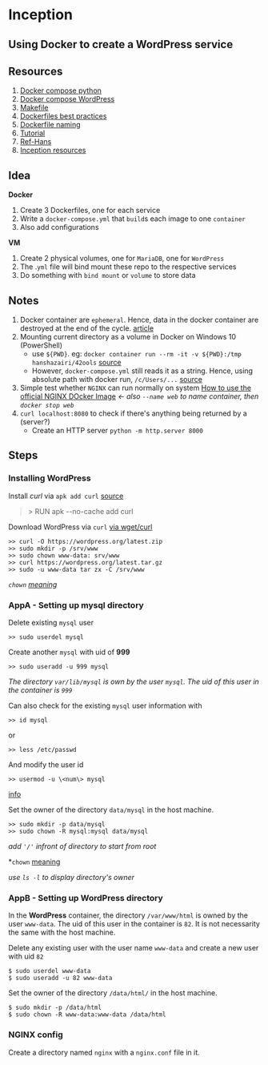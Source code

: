 # Inception

## Using Docker to create a WordPress service

## Resources

1. [Docker compose python](https://docs.docker.com/compose/gettingstarted/)
2. [Docker compose WordPress](https://docs.docker.com/samples/wordpress/)
3. [Makefile](https://medium.com/freestoneinfotech/simplifying-docker-compose-operations-using-makefile-26d451456d63)
4. [Dockerfiles best practices](https://docs.docker.com/develop/develop-images/dockerfile_best-practices/)
5. [Dockerfile naming](https://docs.docker.com/compose/compose-file/compose-file-v3/)
6. [Tutorial](https://medium.com/swlh/wordpress-deployment-with-nginx-php-fpm-and-mariadb-using-docker-compose-55f59e5c1a)
7. [Ref-Hans](https://hub.docker.com/r/hanshazairi/42ools)
8. [Inception resources](https://awesomeopensource.com/project/barimehdi77/inception)

## Idea

**Docker**

1. Create 3 Dockerfiles, one for each service
2. Write a `docker-compose.yml` that `build`s each image to one `container`
3. Also add configurations

**VM**

1. Create 2 physical volumes, one for `MariaDB`, one for `WordPress`
2. The .`yml` file will bind mount these repo to the respective services
3. Do something with `bind mount` or `volume` to store data

## Notes

1. Docker container are `ephemeral`. Hence, data in the docker container are destroyed at the end of the cycle. [article](https://medium.com/@maannniii/why-are-docker-containers-ephemeral-169c99d77455)
2. Mounting current directory as a volume in Docker on Windows 10 (PowerShell)
   - use `${PWD}`. eg: `docker container run --rm -it -v ${PWD}:/tmp hanshazairi/42ools` [source](<https://stackoverflow.com/questions/41485217/mount-current-directory-as-a-volume-in-docker-on-windows-10#:~:text=The%20following%20options%20will%20work%20on%20both%20PowerShell%20and%20on%20Linux%20(at%20least%20Ubuntu)%3A>)
   - However, `docker-compose.yml` still reads it as a string. Hence, using absolute path with docker run, `/c/Users/...` [source](https://stackoverflow.com/questions/40213524/using-absolute-path-with-docker-run-command-not-working#:~:text=docker%20run%20%2D%2Dpublish%3D7474%3A7474%20%2D%2Dvolume%3D/c/Users/USERNAME/neo4j_test/data%3A/data%20neo4j)
3. Simple test whether `NGINX` can run normally on system [How to use the official NGINX DOcker Image](https://www.docker.com/blog/how-to-use-the-official-nginx-docker-image/) _<- also `--name web` to name container, then `docker stop web`_
4. `curl localhost:8080` to check if there's anything being returned by a (server?)
   - Create an HTTP server `python -m http.server 8000`

## Steps

### Installing WordPress

Install _curl_ via `apk add curl` [source](https://www.cyberciti.biz/faq/how-to-install-curl-on-alpine-linux/)

> \> RUN apk --no-cache add curl

Download WordPress via `curl` [via wget/curl](https://www.configserverfirewall.com/linux-tutorials/wget-wordpress-download/)

```
>> curl -O https://wordpress.org/latest.zip
>> sudo mkdir -p /srv/www
>> sudo chown www-data: srv/www
>> curl https://wordpress.org/latest.tar.gz
>> sudo -u www-data tar zx -C /srv/www
```

_`chown` [meaning](https://www.computerhope.com/unix/uchown.htm#:~:text=by%20a%20colon.-,user%3A,owning%20group%20is%20changed%20to%20the%20login%20group%20of%20user.,-%3A)_

### AppA - Setting up mysql directory

Delete existing `mysql` user

```
>> sudo userdel mysql
```

Create another `mysql` with uid of **999**

```
>> sudo useradd -u 999 mysql
```

_The directory `var/lib/mysql` is own by the user `mysql`. The uid of this user in the container is `999`_

Can also check for the existing `mysql` user information with

```
>> id mysql
```

or

```
>> less /etc/passwd
```

And modify the user id

```
>> usermod -u \<num\> mysql
```

[info](https://www.fosslinux.com/39230/what-is-uid-in-linux-and-how-to-find-and-change-it.htm)

Set the owner of the directory `data/mysql` in the host machine.

```
>> sudo mkdir -p data/mysql
>> sudo chown -R mysql:mysql data/mysql
```

_add `'/'` infront of directory to start from root_

\*`chown` [meaning](https://www.computerhope.com/unix/uchown.htm#:~:text=user%3Agroup,no%20spaces%20between.)

_use `ls -l` to display directory's owner_

### AppB - Setting up WordPress directory

In the **WordPress** container, the directory `/var/www/html` is owned by the user `www-data`. The uid of this user in the container is `82`. It is not necessarity the same with the host machine.

Delete any existing user with the user name `www-data` and create a new user with uid `82`

```
$ sudo userdel www-data
$ sudo useradd -u 82 www-data
```

Set the owner of the directory `/data/html/` in the host machine.

```
$ sudo mkdir -p /data/html
$ sudo chown -R www-data:www-data /data/html
```

### NGINX config

Create a directory named `nginx` with a `nginx.conf` file in it.
